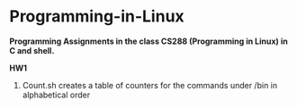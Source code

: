 # Programming-in-Linux

**Programming Assignments in the class CS288 (Programming in Linux) in C and shell.**

**HW1**
1. Count.sh creates a table of counters for the commands under /bin in alphabetical order
      
